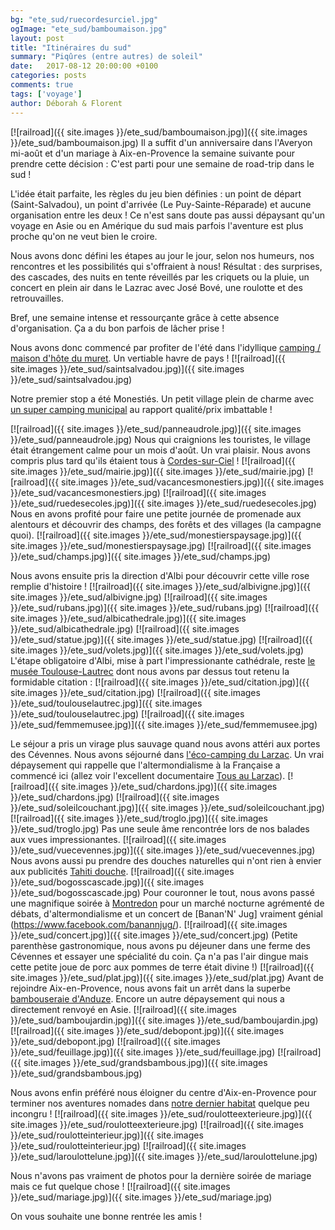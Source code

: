 ```yaml
---
bg: "ete_sud/ruecordesurciel.jpg"
ogImage: "ete_sud/bamboumaison.jpg"
layout: post
title: "Itinéraires du sud"
summary: "Piqûres (entre autres) de soleil"
date:   2017-08-12 20:00:00 +0100
categories: posts
comments: true
tags: ['voyage']
author: Déborah & Florent
---
```

[![railroad]({{ site.images }}/ete_sud/bamboumaison.jpg)]({{ site.images }}/ete_sud/bamboumaison.jpg)
Il a suffit d'un anniversaire dans l'Averyon mi-août et d'un mariage à Aix-en-Provence la semaine suivante pour prendre cette décision : C'est parti pour une semaine de road-trip dans le sud !

L'idée était parfaite, les règles du jeu bien définies : un point de départ (Saint-Salvadou), un point d'arrivée (Le Puy-Sainte-Réparade) et aucune organisation entre les deux ! Ce n'est sans doute pas aussi dépaysant qu'un voyage en Asie ou en  Amérique du sud mais parfois l'aventure est plus proche qu'on ne veut bien le croire.

Nous avons donc défini les étapes au jour le jour, selon nos humeurs, nos rencontres et les possibilités qui s'offraient à nous! Résultat : des surprises, des cascades, des nuits en tente réveillés par les criquets ou la pluie, un concert en plein air dans le Lazrac avec José Bové, une roulotte et des retrouvailles.

Bref, une semaine intense et ressourçante grâce à cette absence d'organisation. Ça a du bon parfois de lâcher prise !

Nous avons donc commencé par profiter de l'été dans l'idyllique [camping / maison d'hôte du muret](https://domainelemuret.wordpress.com/). Un vertiable havre de pays !
[![railroad]({{ site.images }}/ete_sud/saintsalvadou.jpg)]({{ site.images }}/ete_sud/saintsalvadou.jpg) 

Notre premier stop a été Monestiés. Un petit village plein de charme avec [un super camping municipal](http://www.campingtarn.com/fr/c52_camping-municipal-les-prunettes.html) au rapport qualité/prix imbattable !

[![railroad]({{ site.images }}/ete_sud/panneaudrole.jpg)]({{ site.images }}/ete_sud/panneaudrole.jpg)
Nous qui craignions les touristes, le village était étrangement calme pour un mois d'août. Un vrai plaisir. Nous avons compris plus tard qu'ils étaient tous à [Cordes-sur-Ciel](http://www.cordessurciel.fr/) !
[![railroad]({{ site.images }}/ete_sud/mairie.jpg)]({{ site.images }}/ete_sud/mairie.jpg)
[![railroad]({{ site.images }}/ete_sud/vacancesmonestiers.jpg)]({{ site.images }}/ete_sud/vacancesmonestiers.jpg)
[![railroad]({{ site.images }}/ete_sud/ruedesecoles.jpg)]({{ site.images }}/ete_sud/ruedesecoles.jpg)
Nous en avons profité pour faire une petite journée de promenade aux alentours et découvrir des champs, des forêts et des villages (la campagne quoi).
[![railroad]({{ site.images }}/ete_sud/monestierspaysage.jpg)]({{ site.images }}/ete_sud/monestierspaysage.jpg)
[![railroad]({{ site.images }}/ete_sud/champs.jpg)]({{ site.images }}/ete_sud/champs.jpg)

Nous avons ensuite pris la direction d'Albi pour découvrir cette ville rose remplie d'histoire !
[![railroad]({{ site.images }}/ete_sud/albivigne.jpg)]({{ site.images }}/ete_sud/albivigne.jpg)
[![railroad]({{ site.images }}/ete_sud/rubans.jpg)]({{ site.images }}/ete_sud/rubans.jpg)
[![railroad]({{ site.images }}/ete_sud/albicathedrale.jpg)]({{ site.images }}/ete_sud/albicathedrale.jpg)
[![railroad]({{ site.images }}/ete_sud/statue.jpg)]({{ site.images }}/ete_sud/statue.jpg)
[![railroad]({{ site.images }}/ete_sud/volets.jpg)]({{ site.images }}/ete_sud/volets.jpg)
L'étape obligatoire d'Albi, mise à part l'impressionante cathédrale, reste [le musée Toulouse-Lautrec](http://www.museetoulouselautrec.net/) dont nous avons par dessus tout retenu la formidable citation : 
[![railroad]({{ site.images }}/ete_sud/citation.jpg)]({{ site.images }}/ete_sud/citation.jpg)
[![railroad]({{ site.images }}/ete_sud/toulouselautrec.jpg)]({{ site.images }}/ete_sud/toulouselautrec.jpg)
[![railroad]({{ site.images }}/ete_sud/femmemusee.jpg)]({{ site.images }}/ete_sud/femmemusee.jpg)

Le séjour a pris un virage plus sauvage quand nous avons attéri aux portes des Cévennes. Nous avons séjourné dans [l'éco-camping du Larzac](http://ecocampingdularzac.org/). Un vrai dépaysement qui rappelle que l'altermondialisme à la Française a commencé ici (allez voir l'excellent documentaire [Tous au Larzac](https://www.youtube.com/watch?v=Ktq8o7QM74Y)).
[![railroad]({{ site.images }}/ete_sud/chardons.jpg)]({{ site.images }}/ete_sud/chardons.jpg)
[![railroad]({{ site.images }}/ete_sud/soleilcouchant.jpg)]({{ site.images }}/ete_sud/soleilcouchant.jpg)
[![railroad]({{ site.images }}/ete_sud/troglo.jpg)]({{ site.images }}/ete_sud/troglo.jpg)
Pas une seule âme rencontrée lors de nos balades aux vues impressionantes.
[![railroad]({{ site.images }}/ete_sud/vuecevennes.jpg)]({{ site.images }}/ete_sud/vuecevennes.jpg)
Nous avons aussi pu prendre des douches naturelles qui n'ont rien à envier aux publicités [Tahiti douche](http://www.ina.fr/video/PUB3784180002).
[![railroad]({{ site.images }}/ete_sud/bogosscascade.jpg)]({{ site.images }}/ete_sud/bogosscascade.jpg)
Pour couronner le tout, nous avons passé une magnifique soirée à [Montredon](http://www.larzac.org/Association-de-Montredon) pour un marché nocturne agrémenté de débats, d'altermondialisme et un concert de [Banan'N' Jug] vraiment génial (https://www.facebook.com/banannjug/).
[![railroad]({{ site.images }}/ete_sud/concert.jpg)]({{ site.images }}/ete_sud/concert.jpg)
(Petite parenthèse gastronomique, nous avons pu déjeuner dans une ferme des Cévennes et essayer une spécialité du coin. Ça n'a pas l'air dingue mais cette petite joue de porc aux pommes de terre était divine !)
[![railroad]({{ site.images }}/ete_sud/plat.jpg)]({{ site.images }}/ete_sud/plat.jpg)
Avant de rejoindre Aix-en-Provence, nous avons fait un arrêt dans la superbe [bambouseraie d'Anduze](http://www.bambouseraie.fr/). Encore un autre dépaysement qui nous a directement renvoyé en Asie.
[![railroad]({{ site.images }}/ete_sud/bamboujardin.jpg)]({{ site.images }}/ete_sud/bamboujardin.jpg)
[![railroad]({{ site.images }}/ete_sud/debopont.jpg)]({{ site.images }}/ete_sud/debopont.jpg)
[![railroad]({{ site.images }}/ete_sud/feuillage.jpg)]({{ site.images }}/ete_sud/feuillage.jpg)
[![railroad]({{ site.images }}/ete_sud/grandsbambous.jpg)]({{ site.images }}/ete_sud/grandsbambous.jpg)

Nous avons enfin préféré nous éloigner du centre d'Aix-en-Provence pour terminer nos aventures nomades dans [notre dernier habitat](https://www.airbnb.fr/rooms/8771840) quelque peu incongru ! 
[![railroad]({{ site.images }}/ete_sud/roulotteexterieure.jpg)]({{ site.images }}/ete_sud/roulotteexterieure.jpg)
[![railroad]({{ site.images }}/ete_sud/roulotteinterieur.jpg)]({{ site.images }}/ete_sud/roulotteinterieur.jpg)
[![railroad]({{ site.images }}/ete_sud/laroulottelune.jpg)]({{ site.images }}/ete_sud/laroulottelune.jpg)

Nous n'avons pas vraiment de photos pour la dernière soirée de mariage mais ce fut quelque chose !
[![railroad]({{ site.images }}/ete_sud/mariage.jpg)]({{ site.images }}/ete_sud/mariage.jpg)


<div class="center">On vous souhaite une bonne rentrée les amis !</div>
